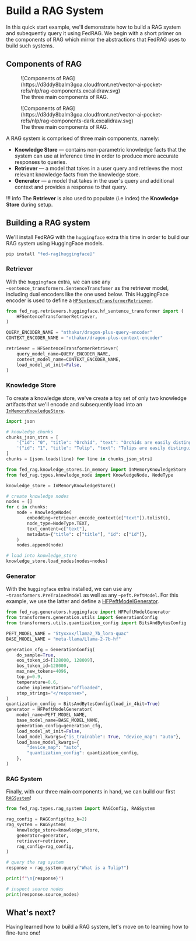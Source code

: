 # Build a RAG System

<!-- markdownlint-disable-file MD033 -->

In this quick start example, we'll demonstrate how to build a RAG system and subequently
query it using FedRAG. We begin with a short primer on the components of RAG
which mirror the abstractions that FedRAG uses to build such systems.

## Components of RAG

<figure markdown="span" id="img_light_mode">
  ![Components of RAG](https://d3ddy8balm3goa.cloudfront.net/vector-ai-pocket-refs/nlp/rag-components.excalidraw.svg)
  <figcaption>The three main components of RAG.</figcaption>
</figure>

<figure markdown="span" id="img_dark_mode">
  ![Components of RAG](https://d3ddy8balm3goa.cloudfront.net/vector-ai-pocket-refs/nlp/rag-components-dark.excalidraw.svg)
  <figcaption>The three main components of RAG.</figcaption>
</figure>

A RAG system is comprised of three main components, namely:

- **Knowledge Store** — contains non-parametric knowledge facts that the system
  can use at inference time in order to produce more accurate responses to queries.
- **Retriever** — a model that takes in a user query and retrieves the most relevant
  knowledge facts from the knowledge store.
- **Generator** — a model that takes in the user's query and additional context
  and provides a response to that query.

!!! info
    The **Retriever** is also used to populate (i.e index) the **Knowledge Store**
    during setup.

## Building a RAG system

We'll install FedRAG with the `huggingface` extra this time in order to build our
RAG system using HuggingFace models.

``` sh
pip install "fed-rag[huggingface]"
```

### Retriever

With the `huggingface` extra, we can use any `~sentence_transformers.SentenceTransfomer`
as the retriever model, including dual encoders like the one used below. This
HuggingFace encoder is used to define a
[`HFSentenceTransformerRetriever`](../../api_reference/retrievers/huggingface.md).

``` py title="retriever"
from fed_rag.retrievers.huggingface.hf_sentence_transformer import (
    HFSentenceTransformerRetriever,
)

QUERY_ENCODER_NAME = "nthakur/dragon-plus-query-encoder"
CONTEXT_ENCODER_NAME = "nthakur/dragon-plus-context-encoder"

retriever = HFSentenceTransformerRetriever(
    query_model_name=QUERY_ENCODER_NAME,
    context_model_name=CONTEXT_ENCODER_NAME,
    load_model_at_init=False,
)
```

### Knowledge Store

To create a knowledge store, we've create a toy set of only two knowledge
artifacts that we'll encode and subsequently load into an
[`InMemoryKnowledgeStore`](../../api_reference/knowledge_stores/in_memory.md).

``` py title="knowledge artifacts"
import json

# knowledge chunks
chunks_json_strs = [
    '{"id": "0", "title": "Orchid", "text": "Orchids are easily distinguished from other plants, as they share some very evident derived characteristics or synapomorphies. Among these are: bilateral symmetry of the flower (zygomorphism), many resupinate flowers, a nearly always highly modified petal (labellum), fused stamens and carpels, and extremely small seeds"}'
    '{"id": "1", "title": "Tulip", "text": "Tulips are easily distinguished from other plants, as they share some very evident derived characteristics or synapomorphies. Among these are: bilateral symmetry of the flower (zygomorphism), many resupinate flowers, a nearly always highly modified petal (labellum), fused stamens and carpels, and extremely small seeds"}'
]
chunks = [json.loads(line) for line in chunks_json_strs]
```

``` py title="knowledge store"
from fed_rag.knowledge_stores.in_memory import InMemoryKnowledgeStore
from fed_rag.types.knowledge_node import KnowledgeNode, NodeType

knowledge_store = InMemoryKnowledgeStore()

# create knowledge nodes
nodes = []
for c in chunks:
    node = KnowledgeNode(
        embedding=retriever.encode_context(c["text"]).tolist(),
        node_type=NodeType.TEXT,
        text_content=c["text"],
        metadata={"title": c["title"], "id": c["id"]},
    )
    nodes.append(node)

# load into knowledge_store
knowledge_store.load_nodes(nodes=nodes)
```

### Generator

With the `huggingface` extra installed, we can use any `~transformers.PreTrainedModel`
as well as any `~peft.PeftModel`. For this example, we use the latter and define
a [HFPeftModelGenerator](../../api_reference/generators/huggingface.md).

``` py title="generator"
from fed_rag.generators.huggingface import HFPeftModelGenerator
from transformers.generation.utils import GenerationConfig
from transformers.utils.quantization_config import BitsAndBytesConfig

PEFT_MODEL_NAME = "Styxxxx/llama2_7b_lora-quac"
BASE_MODEL_NAME = "meta-llama/Llama-2-7b-hf"

generation_cfg = GenerationConfig(
    do_sample=True,
    eos_token_id=[128000, 128009],
    bos_token_id=128000,
    max_new_tokens=4096,
    top_p=0.9,
    temperature=0.6,
    cache_implementation="offloaded",
    stop_strings="</response>",
)
quantization_config = BitsAndBytesConfig(load_in_4bit=True)
generator = HFPeftModelGenerator(
    model_name=PEFT_MODEL_NAME,
    base_model_name=BASE_MODEL_NAME,
    generation_config=generation_cfg,
    load_model_at_init=False,
    load_model_kwargs={"is_trainable": True, "device_map": "auto"},
    load_base_model_kwargs={
        "device_map": "auto",
        "quantization_config": quantization_config,
    },
)
```

### RAG System

Finally, with our three main components in hand, we can build our first
[`RAGSystem`](../../api_reference/rag_system/index.md)!

``` py title="RAG system"
from fed_rag.types.rag_system import RAGConfig, RAGSystem

rag_config = RAGConfig(top_k=2)
rag_system = RAGSystem(
    knowledge_store=knowledge_store,
    generator=generator,
    retriever=retriever,
    rag_config=rag_config,
)
```

```py title="querying our RAGSystem"
# query the rag system
response = rag_system.query("What is a Tulip?")

print(f"\n{response}")

# inspect source nodes
print(response.source_nodes)
```

## What's next?

Having learned how to build a RAG system, let's move on to learning how to fine-tune one!
